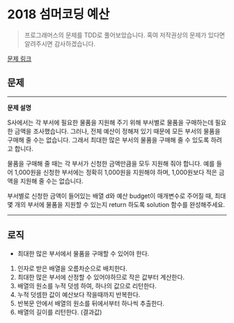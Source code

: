 # **2018 섬머코딩 예산**

> 프로그래머스의 문제를 TDD로 풀어보았습니다. 혹여 저작권상의 문제가 있다면 알려주시면 감사하겠습니다.

[문제 링크](https://programmers.co.kr/learn/courses/30/lessons/12982)

## **문제**

---

**문제 설명**

S사에서는 각 부서에 필요한 물품을 지원해 주기 위해 부서별로 물품을 구매하는데 필요한 금액을 조사했습니다.
그러나, 전체 예산이 정해져 있기 때문에 모든 부서의 물품을 구매해 줄 수는 없습니다.
그래서 최대한 많은 부서의 물품을 구매해 줄 수 있도록 하려고 합니다.

물품을 구매해 줄 때는 각 부서가 신청한 금액만큼을 모두 지원해 줘야 합니다.
예를 들어 1,000원을 신청한 부서에는 정확히 1,000원을 지원해야 하며, 1,000원보다 적은 금액을 지원해 줄 수는 없습니다.

부서별로 신청한 금액이 들어있는 배열 d와 예산 budget이 매개변수로 주어질 때,
최대 몇 개의 부서에 물품을 지원할 수 있는지 return 하도록 solution 함수를 완성해주세요.

---

## **로직**

- 최대한 많은 부서에서 물품을 구매할 수 있어야 한다.

1. 인자로 받은 배열을 오름차순으로 배치한다.
2. 최대한 많은 부서에 산정할 수 있어야하므로 작은 값부터 계산한다.
3. 배열의 원소를 누적 덧셈 하여, 하나의 값으로 리턴한다.
4. 누적 덧셈한 값이 예산보다 작을때까지 반복한다.
5. 반복문 안에서 배열의 원소를 뒤에서부터 하나씩 추출한다.
6. 배열의 길이를 리턴한다. (결과값)
